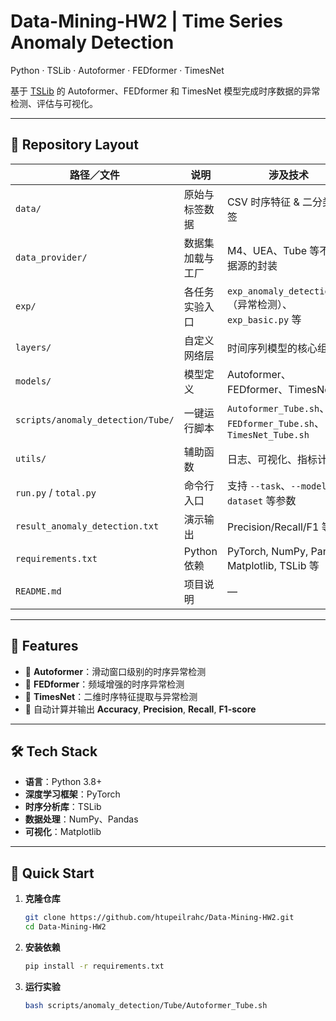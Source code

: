 # Data-Mining-HW2  | Time Series Anomaly Detection

Python · TSLib · Autoformer · FEDformer · TimesNet

基于 [TSLib](https://github.com/thuml/Time-Series-Library) 的 Autoformer、FEDformer 和 TimesNet 模型完成时序数据的异常检测、评估与可视化。

---

## 📂 Repository Layout

| 路径／文件                                 | 说明                                                      | 涉及技术                                                          |
|-----------------------------------------|---------------------------------------------------------|-----------------------------------------------------------------|
| `data/`                                 | 原始与标签数据                                            | CSV 时序特征 & 二分类标签                                         |
| `data_provider/`                        | 数据集加载与工厂                                          | M4、UEA、Tube 等不同数据源的封装                                |
| `exp/`                                  | 各任务实验入口                                          | `exp_anomaly_detection.py`（异常检测）、`exp_basic.py` 等     |
| `layers/`                               | 自定义网络层                                            | 时间序列模型的核心组件                                          |
| `models/`                               | 模型定义                                                | Autoformer、FEDformer、TimesNet                                 |
| `scripts/anomaly_detection/Tube/`       | 一键运行脚本                                             | `Autoformer_Tube.sh`、`FEDformer_Tube.sh`、`TimesNet_Tube.sh` |
| `utils/`                                | 辅助函数                                                | 日志、可视化、指标计算                                          |
| `run.py` / `total.py`                   | 命令行入口                                              | 支持 `--task`、`--model`、`--dataset` 等参数                     |
| `result_anomaly_detection.txt`          | 演示输出                                                | Precision/Recall/F1 等                                        |
| `requirements.txt`                      | Python 依赖                                              | PyTorch, NumPy, Pandas, Matplotlib, TSLib 等                    |
| `README.md`                             | 项目说明                                                | —                                                               |

---

## 🚀 Features

- 🔹 **Autoformer**：滑动窗口级别的时序异常检测  
- 🔹 **FEDformer**：频域增强的时序异常检测  
- 🔹 **TimesNet**：二维时序特征提取与异常检测  
- 🔹 自动计算并输出 **Accuracy**, **Precision**, **Recall**, **F1-score**   

---

## 🛠 Tech Stack

- **语言**：Python 3.8+  
- **深度学习框架**：PyTorch  
- **时序分析库**：TSLib  
- **数据处理**：NumPy、Pandas  
- **可视化**：Matplotlib  

---

## 🚀 Quick Start

1. **克隆仓库**
   ```bash
   git clone https://github.com/htupeilrahc/Data-Mining-HW2.git
   cd Data-Mining-HW2

2. **安装依赖**
   ```bash
   pip install -r requirements.txt

3. **运行实验**
   ```bash
   bash scripts/anomaly_detection/Tube/Autoformer_Tube.sh
